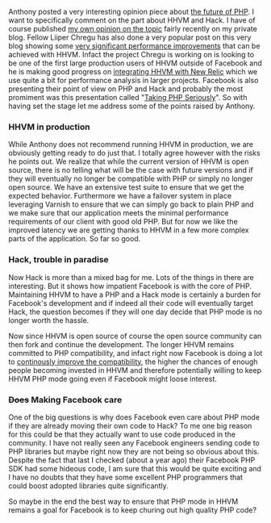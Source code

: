 Anthony posted a very interesting opinion piece about [the future of PHP](http://blog.ircmaxell.com/2014/03/an-opinion-on-future-of-php.html). I want to specifically comment on the part about HHVM and Hack. I have of course published [my own opinion on the topic](http://pooteeweet.org/blog/2259) fairly recently on my private blog. Fellow Liiper Chregu has also done a very popular post on this very blog showing some [very significant performance improvements](http://blog.liip.ch/archive/2013/10/29/hhvm-and-symfony2.html) that can be achieved with HHVM. Infact the project Chregu is working on is looking to be one of the first large production users of HHVM outside of Facebook and he is making good progress on [integrating HHVM with New Relic](https://plus.google.com/106896053552567904087/posts/gu8bswEsQAx) which we use quite a bit for performance analysis in larger projects. Facebook is also presenting their point of view on PHP and Hack and probably the most promiment was this presentation called "[Taking PHP Seriously](https://github.com/strangeloop/StrangeLoop2013/raw/master/slides/sessions/Adams-TakingPHPSeriously.pdf)". So with having set the stage let me address some of the points raised by Anthony.

### HHVM in production

While Anthony does not recommend running HHVM in production, we are obviously getting ready to do just that. I totally agree however with the risks he points out. We realize that while the current version of HHVM is open source, there is no telling what will be the case with future versions and if they will eventually no longer be compatible with PHP or simply no longer open source. We have an extensive test suite to ensure that we get the expected behavior. Furthermore we have a failover system in place leveraging Varnish to ensure that we can simply go back to plain PHP and we make sure that our application meets the minimal performance requirements of our client with good old PHP. But for now we like the improved latency we are getting thanks to HHVM in a few more complex parts of the application. So far so good.

### Hack, trouble in paradise

Now Hack is more than a mixed bag for me. Lots of the things in there are interesting. But it shows how impatient Facebook is with the core of PHP. Maintaining HHVM to have a PHP and a Hack mode is certainly a burden for Facebook's development and if indeed all their code will eventually target Hack, the question becomes if they will one day decide that PHP mode is no longer worth the hassle.

Now since HHVM is open source of course the open source community can then fork and continue the development. The longer HHVM remains committed to PHP compatibility, and infact right now Facebook is doing a lot to [continously improve the compatibility](http://www.hhvm.com/blog/3611/tracking-parity), the higher the chances of enough people becoming invested in HHVM and therefore potentially willing to keep HHVM PHP mode going even if Facebook might loose interest. 

### ~~Does~~ Making Facebook care

One of the big questions is why does Facebook even care about PHP mode if they are already moving their own code to Hack? To me one big reason for this could be that they actually want to use code produced in the community. I have not really seen any Facebook engineers sending code to PHP libraries but maybe right now they are not being so obvious about this. Despite the fact that last I checked (about a year ago) their Facebook PHP SDK had some hideous code, I am sure that this would be quite exciting and I have no doubts that they have some excellent PHP programmers that could boost adopted libraries quite significantly.

So maybe in the end the best way to ensure that PHP mode in HHVM remains a goal for Facebook is to keep churing out high quality PHP code?